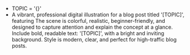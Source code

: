 - TOPIC = '{}'
- A vibrant, professional digital illustration for a blog post titled '[TOPIC]', featuring The scene is colorful, realistic, beginner-friendly, and designed to capture attention and explain the concept at a glance. Include bold, readable text: '[TOPIC]', with a bright and inviting background. Style is modern, clear, and perfect for high-traffic blog posts.